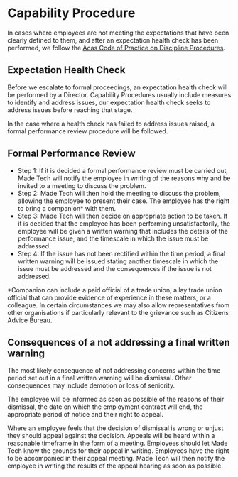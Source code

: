 # Capability Procedure

In cases where employees are not meeting the expectations that have been clearly defined to them, and after an expectation health check has been performed, we follow the [Acas Code of Practice on Discipline Procedures](http://www.acas.org.uk/publications).

## Expectation Health Check

Before we escalate to formal proceedings, an expectation health check will be performed by a Director. Capability Procedures usually include measures to identify and address issues, our expectation health check seeks to address issues before reaching that stage.

In the case where a health check has failed to address issues raised, a formal performance review procedure will be followed.

## Formal Performance Review

- Step 1: If it is decided a formal performance review must be carried out, Made Tech will notify the employee in writing of the reasons why and be invited to a meeting to discuss the problem.
- Step 2: Made Tech will then hold the meeting to discuss the problem, allowing the employee to present their case. The employee has the right to bring a companion* with them.
- Step 3: Made Tech will then decide on appropriate action to be taken. If it is decided that the employee has been performing unsatisfactorily, the employee will be given a written warning that includes the details of the performance issue, and the timescale in which the issue must be addressed.
- Step 4: If the issue has not been rectified within the time period, a final written warning will be issued stating another timescale in which the issue must be addressed and the consequences if the issue is not addressed.

\*Companion can include a paid official of a trade union, a lay trade union official that can provide evidence of experience in these matters, or a colleague. In certain circumstances we may also allow representatives from other organisations if particularly relevant to the grievance such as Citizens Advice Bureau.

## Consequences of a not addressing a final written warning

The most likely consequence of not addressing concerns within the time period set out in a final written warning will be dismissal. Other consequences may include demotion or loss of seniority.

The employee will be informed as soon as possible of the reasons of their dismissal, the date on which the employment contract will end, the appropriate period of notice and their right to appeal.

Where an employee feels that the decision of dismissal is wrong or unjust they should appeal against the decision. Appeals will be heard within a reasonable timeframe in the form of a meeting. Employees should let Made Tech know the grounds for their appeal in writing. Employees have the right to be accompanied in their appeal meeting. Made Tech will then notify the employee in writing the results of the appeal hearing as soon as possible.
